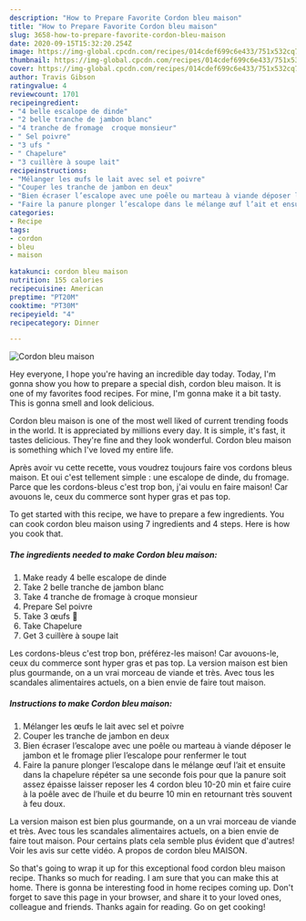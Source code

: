 ```yaml
---
description: "How to Prepare Favorite Cordon bleu maison"
title: "How to Prepare Favorite Cordon bleu maison"
slug: 3658-how-to-prepare-favorite-cordon-bleu-maison
date: 2020-09-15T15:32:20.254Z
image: https://img-global.cpcdn.com/recipes/014cdef699c6e433/751x532cq70/cordon-bleu-maison-photo-principale-de-la-recette.jpg
thumbnail: https://img-global.cpcdn.com/recipes/014cdef699c6e433/751x532cq70/cordon-bleu-maison-photo-principale-de-la-recette.jpg
cover: https://img-global.cpcdn.com/recipes/014cdef699c6e433/751x532cq70/cordon-bleu-maison-photo-principale-de-la-recette.jpg
author: Travis Gibson
ratingvalue: 4
reviewcount: 1701
recipeingredient:
- "4 belle escalope de dinde"
- "2 belle tranche de jambon blanc"
- "4 tranche de fromage  croque monsieur"
- " Sel poivre"
- "3 ufs "
- " Chapelure"
- "3 cuillère à soupe lait"
recipeinstructions:
- "Mélanger les œufs le lait avec sel et poivre"
- "Couper les tranche de jambon en deux"
- "Bien écraser l’escalope avec une poêle ou marteau à viande déposer le jambon et le fromage plier l’escalope pour renfermer le tout"
- "Faire la panure plonger l’escalope dans le mélange œuf l’ait et ensuite dans la chapelure répéter sa une seconde fois pour que la panure soit assez épaisse laisser reposer les 4 cordon bleu 10-20 min et faire cuire à la poêle avec de l’huile et du beurre 10 min en retournant très souvent à feu doux."
categories:
- Recipe
tags:
- cordon
- bleu
- maison

katakunci: cordon bleu maison 
nutrition: 155 calories
recipecuisine: American
preptime: "PT20M"
cooktime: "PT30M"
recipeyield: "4"
recipecategory: Dinner

---
```



![Cordon bleu maison](https://img-global.cpcdn.com/recipes/014cdef699c6e433/751x532cq70/cordon-bleu-maison-photo-principale-de-la-recette.jpg)

Hey everyone, I hope you're having an incredible day today. Today, I'm gonna show you how to prepare a special dish, cordon bleu maison. It is one of my favorites food recipes. For mine, I'm gonna make it a bit tasty. This is gonna smell and look delicious.

Cordon bleu maison is one of the most well liked of current trending foods in the world. It is appreciated by millions every day. It is simple, it's fast, it tastes delicious. They're fine and they look wonderful. Cordon bleu maison is something which I've loved my entire life.

Après avoir vu cette recette, vous voudrez toujours faire vos cordons bleus maison. Et oui c&#39;est tellement simple : une escalope de dinde, du fromage. Parce que les cordons-bleus c&#39;est trop bon, j&#39;ai voulu en faire maison! Car avouons le, ceux du commerce sont hyper gras et pas top.


To get started with this recipe, we have to prepare a few ingredients. You can cook cordon bleu maison using 7 ingredients and 4 steps. Here is how you cook that.

<!--inarticleads1-->

##### The ingredients needed to make Cordon bleu maison:

1. Make ready 4 belle escalope de dinde
1. Take 2 belle tranche de jambon blanc
1. Take 4 tranche de fromage à croque monsieur
1. Prepare  Sel poivre
1. Take 3 œufs 🥚
1. Take  Chapelure
1. Get 3 cuillère à soupe lait


Les cordons-bleus c&#39;est trop bon, préférez-les maison! Car avouons-le, ceux du commerce sont hyper gras et pas top. La version maison est bien plus gourmande, on a un vrai morceau de viande et très. Avec tous les scandales alimentaires actuels, on a bien envie de faire tout maison. 

<!--inarticleads2-->

##### Instructions to make Cordon bleu maison:

1. Mélanger les œufs le lait avec sel et poivre
1. Couper les tranche de jambon en deux
1. Bien écraser l’escalope avec une poêle ou marteau à viande déposer le jambon et le fromage plier l’escalope pour renfermer le tout
1. Faire la panure plonger l’escalope dans le mélange œuf l’ait et ensuite dans la chapelure répéter sa une seconde fois pour que la panure soit assez épaisse laisser reposer les 4 cordon bleu 10-20 min et faire cuire à la poêle avec de l’huile et du beurre 10 min en retournant très souvent à feu doux.


La version maison est bien plus gourmande, on a un vrai morceau de viande et très. Avec tous les scandales alimentaires actuels, on a bien envie de faire tout maison. Pour certains plats cela semble plus évident que d&#39;autres! Voir les avis sur cette vidéo. A propos de cordon bleu MAISON. 

So that's going to wrap it up for this exceptional food cordon bleu maison recipe. Thanks so much for reading. I am sure that you can make this at home. There is gonna be interesting food in home recipes coming up. Don't forget to save this page in your browser, and share it to your loved ones, colleague and friends. Thanks again for reading. Go on get cooking!
